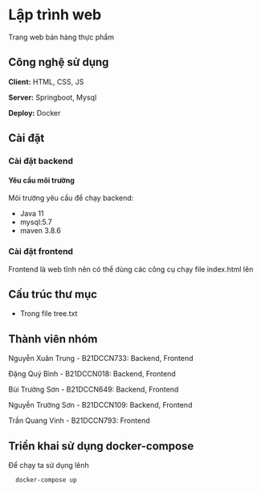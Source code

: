 # Lập trình web

Trang web bán hàng thực phẩm

## Công nghệ sử dụng

**Client:** HTML, CSS, JS

**Server:** Springboot, Mysql

**Deploy:** Docker


## Cài đặt
### Cài đặt backend
#### Yêu cầu môi trường
Môi trường yêu cầu để chạy backend:

* Java 11
* mysql:5.7
* maven 3.8.6

### Cài đặt frontend

Frontend là web tĩnh nên có thể dùng các công cụ chạy file index.html lên

## Cấu trúc thư mục

* Trong file tree.txt


## Thành viên nhóm

Nguyễn Xuân Trung - B21DCCN733: Backend, Frontend

Đặng Quý Bình - B21DCCN018: Backend, Frontend

Bùi Trường Sơn - B21DCCN649: Backend, Frontend

Nguyễn Trường Sơn - B21DCCN109: Backend, Frontend

Trần Quang Vinh - B21DCCN793: Frontend

## Triển khai sử dụng docker-compose

Để chạy ta sử dụng lênh

```bash
  docker-compose up
```



